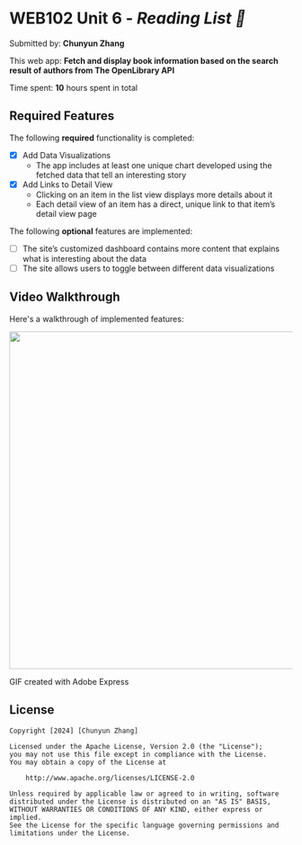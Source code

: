 # WEB102 Unit 6 - *Reading List 📖*

Submitted by: **Chunyun Zhang**

This web app: **Fetch and display book information based on the search result of authors from The OpenLibrary API**

Time spent: **10** hours spent in total

## Required Features

The following **required** functionality is completed:

* [x] Add Data Visualizations
    - The app includes at least one unique chart developed using the fetched data that tell an interesting story
* [x] Add Links to Detail View
    - Clicking on an item in the list view displays more details about it
    - Each detail view of an item has a direct, unique link to that item’s detail view page

The following **optional** features are implemented:

* [ ] The site’s customized dashboard contains more content that explains what is interesting about the data
* [ ] The site allows users to toggle between different data visualizations

## Video Walkthrough

Here's a walkthrough of implemented features:

<img src=https://github.com/CloudyZ524/CodePath-Web102/assets/124476559/532232f5-a192-43a7-8a05-7ab33f521aa0 width="600">

GIF created with Adobe Express

## License

    Copyright [2024] [Chunyun Zhang]

    Licensed under the Apache License, Version 2.0 (the "License");
    you may not use this file except in compliance with the License.
    You may obtain a copy of the License at

        http://www.apache.org/licenses/LICENSE-2.0

    Unless required by applicable law or agreed to in writing, software
    distributed under the License is distributed on an "AS IS" BASIS,
    WITHOUT WARRANTIES OR CONDITIONS OF ANY KIND, either express or implied.
    See the License for the specific language governing permissions and
    limitations under the License.
